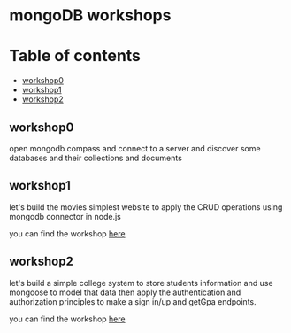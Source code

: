 # mongoDB workshops
# Table of contents

- [workshop0](#w0)
- [workshop1](#w1)
- [workshop2](#w2)

<a id="w0"></a>

## workshop0
open mongodb compass and connect to a server and discover some databases and their collections and documents
<a id="w1"></a>

## workshop1
let's build the movies simplest website to apply the CRUD operations using mongodb connector in node.js

you can find the workshop [here](./tempelate_movies/)

<a id="w2"></a>

## workshop2
let's build a simple college system to store students information and use mongoose to model that data then apply the authentication and authorization principles to make a sign in/up and getGpa endpoints.

you can find the workshop [here](./college/)
